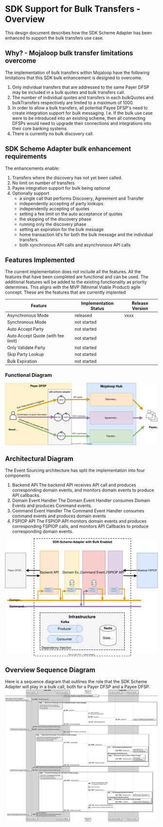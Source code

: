 # SDK Support for Bulk Transfers - Overview
This design document describes how the SDK Scheme Adapter has been enhanced to support the bulk transfers use case.

## Why? - Mojaloop bulk transfer limitations overcome
The implementation of bulk transfers within Mojaloop have the following limitations that this SDK bulk enhancement is designed to overcome.
1. Only individual transfers that are addressed to the same Payer DFSP may be included in a bulk quotes and bulk transfers call.
1. The number of individual quotes and transfers in each bulkQuotes and bulkTransfers respectively are limited to a maximum of 1000.
1. In order to allow a bulk transfers, all potential Payee DFSP's need to create integration support for bulk messaging. I.e. If the bulk use case were to be introduced into an existing scheme, then all connecting DFSPs would need to upgrade their connections and integrations into their core banking systems.
1. There is currently no bulk discovery call.

## SDK Scheme Adapter bulk enhancement requirements
The enhancements enable:
1. Transfers where the discovery has not yet been called.
1. No limit on number of transfers
1. Payee integration support for bulk being optional
1. Optionally support 
   - a single call that performs Discovery, Agreement and Transfer
   - independently accepting of party lookups
   - independently accepting of quotes
   - setting a fee limit on the auto acceptance of quotes
   - the skipping of the discovery phase
   - running only the discovery phase
   - setting an expiration for the bulk message
   - home transaction Id's for both the bulk message and the individual transfers.
   - both synchronous API calls and asynchronous API calls

## Features Implemented
The current implementation does not include all the features. All the features that have been completed are functional and can be used. The additional features will be added to the existing functionality as priority determines. This aligns with the MVP (Minimal Viable Product) agile concept.
These are the features that are currently implented

|Feature|Implementation Status|Release Version|
|---|---|---|
|Asynchronous Mode| released | vxxx|
|Synchronous Mode| not started | |
|Auto Accept Party| not started | |
|Auto Accept Quote (with fee limit)| not started | |
|Only Validate Party| not started | |
|Skip Party Lookup| not started | |
|Bulk Expiration| not started | |

### Functional Diagram
![Functional Diagram](../assets/BulkSDKEnhancements.drawio.svg)

## Architectural Diagram
The Event Sourcing architecture has split the implementation into four components
1. Backend API 
The backend API receives API call and produces corresponding domain events, and monitors domain events to produce API callbacks.
1. Domain Event Handler
The Domain Event Handler consumes Domain Events and produces Command events.
1. Command Event Handler
The Command Event Handler consumes command events and produces domain events
1. FSPIOP API
The FSPIOP API monitors domain events and produces corresponding FSPIOP calls, and monitors API Callbacks to produce corresponding domain events.

![Architectural Diagram](../assets/BulkSDKEnhancements-Architecture.drawio.svg)


## Overview Sequence Diagram
Here is a sequence diagram that outlines the role that the SDK Scheme Adapter will play in a bulk call, both for a Payer DFSP and a Payee DFSP.
![Bulk Transfer Sequence Diagram Overview](../assets/sequence/SDKBulkSequenceDiagram.svg)

